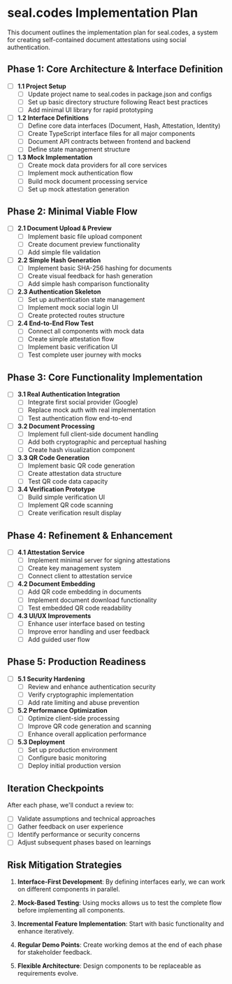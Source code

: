 # seal.codes Implementation Plan

This document outlines the implementation plan for seal.codes, a system for creating self-contained document attestations using social authentication.

## Phase 1: Core Architecture & Interface Definition

- [ ] **1.1 Project Setup**
  - [ ] Update project name to seal.codes in package.json and configs
  - [ ] Set up basic directory structure following React best practices
  - [ ] Add minimal UI library for rapid prototyping

- [ ] **1.2 Interface Definitions**
  - [ ] Define core data interfaces (Document, Hash, Attestation, Identity)
  - [ ] Create TypeScript interface files for all major components
  - [ ] Document API contracts between frontend and backend
  - [ ] Define state management structure

- [ ] **1.3 Mock Implementation**
  - [ ] Create mock data providers for all core services
  - [ ] Implement mock authentication flow
  - [ ] Build mock document processing service
  - [ ] Set up mock attestation generation

## Phase 2: Minimal Viable Flow

- [ ] **2.1 Document Upload & Preview**
  - [ ] Implement basic file upload component
  - [ ] Create document preview functionality
  - [ ] Add simple file validation

- [ ] **2.2 Simple Hash Generation**
  - [ ] Implement basic SHA-256 hashing for documents
  - [ ] Create visual feedback for hash generation
  - [ ] Add simple hash comparison functionality

- [ ] **2.3 Authentication Skeleton**
  - [ ] Set up authentication state management
  - [ ] Implement mock social login UI
  - [ ] Create protected routes structure

- [ ] **2.4 End-to-End Flow Test**
  - [ ] Connect all components with mock data
  - [ ] Create simple attestation flow
  - [ ] Implement basic verification UI
  - [ ] Test complete user journey with mocks

## Phase 3: Core Functionality Implementation

- [ ] **3.1 Real Authentication Integration**
  - [ ] Integrate first social provider (Google)
  - [ ] Replace mock auth with real implementation
  - [ ] Test authentication flow end-to-end

- [ ] **3.2 Document Processing**
  - [ ] Implement full client-side document handling
  - [ ] Add both cryptographic and perceptual hashing
  - [ ] Create hash visualization component

- [ ] **3.3 QR Code Generation**
  - [ ] Implement basic QR code generation
  - [ ] Create attestation data structure
  - [ ] Test QR code data capacity

- [ ] **3.4 Verification Prototype**
  - [ ] Build simple verification UI
  - [ ] Implement QR code scanning
  - [ ] Create verification result display

## Phase 4: Refinement & Enhancement

- [ ] **4.1 Attestation Service**
  - [ ] Implement minimal server for signing attestations
  - [ ] Create key management system
  - [ ] Connect client to attestation service

- [ ] **4.2 Document Embedding**
  - [ ] Add QR code embedding in documents
  - [ ] Implement document download functionality
  - [ ] Test embedded QR code readability

- [ ] **4.3 UI/UX Improvements**
  - [ ] Enhance user interface based on testing
  - [ ] Improve error handling and user feedback
  - [ ] Add guided user flow

## Phase 5: Production Readiness

- [ ] **5.1 Security Hardening**
  - [ ] Review and enhance authentication security
  - [ ] Verify cryptographic implementation
  - [ ] Add rate limiting and abuse prevention

- [ ] **5.2 Performance Optimization**
  - [ ] Optimize client-side processing
  - [ ] Improve QR code generation and scanning
  - [ ] Enhance overall application performance

- [ ] **5.3 Deployment**
  - [ ] Set up production environment
  - [ ] Configure basic monitoring
  - [ ] Deploy initial production version

## Iteration Checkpoints

After each phase, we'll conduct a review to:
- [ ] Validate assumptions and technical approaches
- [ ] Gather feedback on user experience
- [ ] Identify performance or security concerns
- [ ] Adjust subsequent phases based on learnings

## Risk Mitigation Strategies

1. **Interface-First Development**: By defining interfaces early, we can work on different components in parallel.

2. **Mock-Based Testing**: Using mocks allows us to test the complete flow before implementing all components.

3. **Incremental Feature Implementation**: Start with basic functionality and enhance iteratively.

4. **Regular Demo Points**: Create working demos at the end of each phase for stakeholder feedback.

5. **Flexible Architecture**: Design components to be replaceable as requirements evolve.
